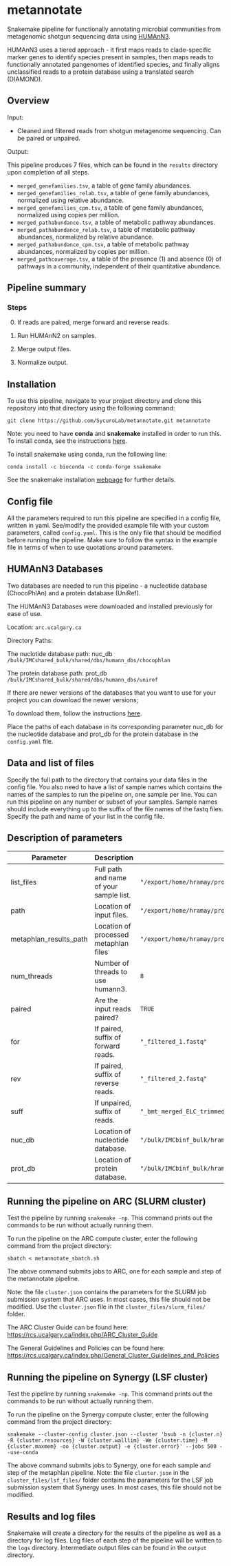 # metannotate

Snakemake pipeline for functionally annotating microbial communities from metagenomic shotgun sequencing data using [HUMAnN3](http://huttenhower.sph.harvard.edu/humann3).

HUMAnN3 uses a tiered approach - it first maps reads to clade-specific marker genes to identify species present in samples, then maps reads to functionally annotated pangenomes of identified species, and finally aligns unclassified reads to a protein database using a translated search (DIAMOND). 

## Overview

Input: 

* Cleaned and filtered reads from shotgun metagenome sequencing. Can be paired or unpaired.

Output: 

This pipeline produces 7 files, which can be found in the `results` directory upon completion of all steps.

* `merged_genefamilies.tsv`, a table of gene family abundances.
* `merged_genefamilies_relab.tsv`, a table of gene family abundances, normalized using relative abundance.
* `merged_genefamilies_cpm.tsv`, a table of gene family abundances, normalized using copies per million.
* `merged_pathabundance.tsv`, a table of metabolic pathway abundances.
* `merged_pathabundance_relab.tsv`, a table of metabolic pathway abundances, normalized by relative abundance.
* `merged_pathabundance_cpm.tsv`, a table of metabolic pathway  abundances, normalized by copies per million.
* `merged_pathcoverage.tsv`, a table of the presence (1) and absence (0) of pathways in a community, independent of their quantitative abundance.

## Pipeline summary

<!---Insert DAG here if needed? -->

<!--- % ![Rulegraph](./metaphlan_files/rulegraph.png) -->

### Steps

0) If reads are paired, merge forward and reverse reads.

1) Run HUMAnN2 on samples. 

2) Merge output files.

3) Normalize output.

## Installation

To use this pipeline, navigate to your project directory and clone this repository into that directory using the following command:

```
git clone https://github.com/SycuroLab/metannotate.git metannotate
```

Note: you need to have **conda** and **snakemake** installed in order to run this. To install conda, see the instructions [here](https://github.com/ucvm/synergy/wiki). 

To install snakemake using conda, run the following line:

```
conda install -c bioconda -c conda-forge snakemake
```

See the snakemake installation [webpage](https://snakemake.readthedocs.io/en/stable/getting_started/installation.html) for further details.

## Config file

All the parameters required to run this pipeline are specified in a config file, written in yaml. See/modify the provided example file with your custom parameters, called `config.yaml`. This is the only file that should be modified before running the pipeline. Make sure to follow the syntax in the example file in terms of when to use quotations around parameters.

## HUMAnN3 Databases

Two databases are needed to run this pipeline - a nucleotide database (ChocoPhlAn) and a protein database (UniRef).

The HUMAnN3 Databases were downloaded and installed previously for ease of use.

Location: 
`arc.ucalgary.ca`

Directory Paths:

The nuclotide database path:
nuc_db `/bulk/IMCshared_bulk/shared/dbs/humann_dbs/chocophlan`

The protein database path:
prot_db `/bulk/IMCshared_bulk/shared/dbs/humann_dbs/uniref`

If there are newer versions of the databases that you want to use for your project you can download the newer versions;

To download them, follow the instructions [here](https://huttenhower.sph.harvard.edu/humann/). 

Place the paths of each database in its corresponding parameter nuc_db for the nucleotide database and prot_db for the protein database in the `config.yaml` file.

## Data and list of files

Specify the full path to the directory that contains your data files in the config file. You also need to have a list of sample names which contains the names of the samples to run the pipeline on, one sample per line. You can run this pipeline on any number or subset of your samples. Sample names should include everything up to the suffix of the file names of the fastq files. Specify the path and name of your list in the config file.

## Description of parameters
| Parameter | Description | Example |
| -------------- | --------------- | ------------ |
| list_files | Full path and name of your sample list. | `"/export/home/hramay/projects/Arrieta/PC1000/antibiotic_babies/analysis/metqc/list_files.txt"` |
| path | Location of input files. | `"/export/home/hramay/projects/Arrieta/PC1000/antibiotic_babies/analysis/metqc/output/bmtagger/"` |
| metaphlan_results_path | Location of processed metaphlan files | `"/export/home/hramay/projects/Arrieta/PC1000/antibiotic_babies/analysis/metaphlan/output/metaphlan/"` |
| num_threads | Number of threads to use humann3. | `8` |
| paired | Are the input reads paired? | `TRUE` |
| for | If paired, suffix of forward reads. | `"_filtered_1.fastq"` |
| rev | If paired, suffix of reverse reads. | `"_filtered_2.fastq"` |
| suff | If unpaired, suffix of reads. | `"_bmt_merged_ELC_trimmed_filtered.fastq"`
| nuc_db | Location of nucleotide database. | `"/bulk/IMCbinf_bulk/hramay/projects/databases/humann_dbs/chocophlan"` |
| prot_db | Location of protein database. | `"/bulk/IMCbinf_bulk/hramay/projects/databases/humann_dbs/uniref"` |

## Running the pipeline on ARC (SLURM cluster)

Test the pipeline by running `snakemake -np`. This command prints out the commands to be run without actually running them. 

To run the pipeline on the ARC compute cluster, enter the following command from the project directory:

```
sbatch < metannotate_sbatch.sh
```

The above command submits jobs to ARC, one for each sample and step of the metannotate pipeline.

Note: the file `cluster.json` contains the parameters for the SLURM job submission system that ARC uses. In most cases, this file should not be modified. Use the `cluster.json` file in the `cluster_files/slurm_files/` folder. 

The ARC Cluster Guide can be found here:
https://rcs.ucalgary.ca/index.php/ARC_Cluster_Guide

The General Guidelines and Policies can be found here:
https://rcs.ucalgary.ca/index.php/General_Cluster_Guidelines_and_Policies


## Running the pipeline on Synergy (LSF cluster)

Test the pipeline by running `snakemake -np`. This command prints out the commands to be run without actually running them. 

To run the pipeline on the Synergy compute cluster, enter the following command from the project directory:

```
snakemake --cluster-config cluster.json --cluster 'bsub -n {cluster.n} -R {cluster.resources} -W {cluster.walllim} -We {cluster.time} -M {cluster.maxmem} -oo {cluster.output} -e {cluster.error}' --jobs 500 --use-conda
```
The above command submits jobs to Synergy, one for each sample and step of the metaphlan pipeline. Note: the file `cluster.json` in the `cluster_files/lsf_files/` folder contains the parameters for the LSF job submission system that Synergy uses. In most cases, this file should not be modified.

## Results and log files

Snakemake will create a directory for the results of the pipeline as well as a directory for log files. Log files of each step of the pipeline will be written to the `logs` directory. Intermediate output files can be found in the `output` directory. 





